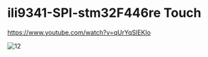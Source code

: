 # ili9341-SPI-stm32F446re Touch

https://www.youtube.com/watch?v=qUrYqSlEKIo

![12](https://user-images.githubusercontent.com/31142397/196009413-f919c9a6-e2be-4666-83ce-eccde3cd23b1.jpg)
